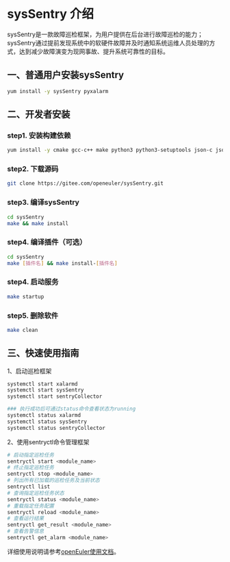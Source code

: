 # sysSentry 介绍
sysSentry是一款故障巡检框架，为用户提供在后台进行故障巡检的能力；sysSentry通过提前发现系统中的软硬件故障并及时通知系统运维人员处理的方式，达到减少故障演变为现网事故、提升系统可靠性的目标。

## 一、普通用户安装sysSentry
```bash
yum install -y sysSentry pyxalarm 
```

## 二、开发者安装
### step1. 安装构建依赖
```bash
yum install -y cmake gcc-c++ make python3 python3-setuptools json-c json-c-devel elfutils-devel clang libbpf-devel llvm kernel-source kernel-devel libbpf
```

### step2. 下载源码
```bash
git clone https://gitee.com/openeuler/sysSentry.git
```

### step3. 编译sysSentry
```bash
cd sysSentry
make && make install
```

### step4. 编译插件（可选）
```bash
cd sysSentry
make [插件名] && make install-[插件名]
```

### step4. 启动服务
```bash
make startup
```

### step5. 删除软件
```bash
make clean
```

## 三、快速使用指南

1、启动巡检框架
```bash
systemctl start xalarmd
systemctl start sysSentry
systemctl start sentryCollector

### 执行成功后可通过status命令查看状态为running
systemctl status xalarmd
systemctl status sysSentry
systemctl status sentryCollector
```

2、使用sentryctl命令管理框架
```bash
# 启动指定巡检任务
sentryctl start <module_name>
# 终止指定巡检任务
sentryctl stop <module_name>
# 列出所有已加载的巡检任务及当前状态
sentryctl list
# 查询指定巡检任务状态
sentryctl status <module_name>
# 重载指定任务配置
sentryctl reload <module_name>
# 查看运行结果
sentryctl get_result <module_name>
# 查看告警信息
sentryctl get_alarm <module_name>
```

详细使用说明请参考[openEuler使用文档](docs.openeuler.org)。